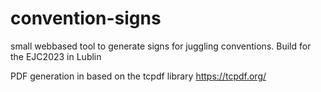 # convention-signs
small webbased tool to generate signs for juggling conventions. Build for the EJC2023 in Lublin

PDF generation in based on the tcpdf library https://tcpdf.org/
